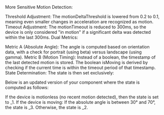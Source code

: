 More Sensitive Motion Detection:

Threshold Adjustment: The motionDeltaThreshold is lowered from 0.2 to 0.1, meaning even smaller changes in acceleration are recognized as motion.
Timeout Adjustment: The motionTimeout is reduced to 300ms, so the device is only considered "in motion" if a significant delta was detected within the last 300ms.
Dual Metrics:

Metric A (Absolute Angle): The angle is computed based on orientation data, with a check for portrait (using beta) versus landscape (using gamma).
Metric B (Motion Timing): Instead of a boolean, the timestamp of the last detected motion is stored. The boolean isMoving is derived by checking if the current time is within the timeout period of that timestamp.
State Determination:
The state is then set exclusively:

Below is an updated version of your component where the state is computed as follows:

If the device is motionless (no recent motion detected), then the state is set to _1.
If the device is moving:
If the absolute angle is between 30° and 70°, the state is _3.
Otherwise, the state is _2.